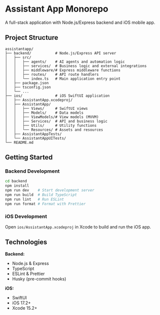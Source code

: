 # Assistant App Monorepo

A full-stack application with Node.js/Express backend and iOS mobile app.

## Project Structure

```
assistantapp/
├── backend/           # Node.js/Express API server
│   ├── src/
│   │   ├── agents/    # AI agents and automation logic
│   │   ├── services/  # Business logic and external integrations
│   │   ├── middleware/# Express middleware functions
│   │   ├── routes/    # API route handlers
│   │   └── index.ts   # Main application entry point
│   ├── package.json
│   ├── tsconfig.json
│   └── ...
├── ios/               # iOS SwiftUI application
│   ├── AssistantApp.xcodeproj/
│   ├── AssistantApp/
│   │   ├── Views/     # SwiftUI views
│   │   ├── Models/    # Data models
│   │   ├── ViewModels/# View models (MVVM)
│   │   ├── Services/  # API and business logic
│   │   ├── Utils/     # Utility functions
│   │   └── Resources/ # Assets and resources
│   ├── AssistantAppTests/
│   └── AssistantAppUITests/
└── README.md
```

## Getting Started

### Backend Development

```bash
cd backend
npm install
npm run dev    # Start development server
npm run build  # Build TypeScript
npm run lint   # Run ESLint
npm run format # Format with Prettier
```

### iOS Development

Open `ios/AssistantApp.xcodeproj` in Xcode to build and run the iOS app.

## Technologies

**Backend:**
- Node.js & Express
- TypeScript
- ESLint & Prettier
- Husky (pre-commit hooks)

**iOS:**
- SwiftUI
- iOS 17.2+
- Xcode 15.2+